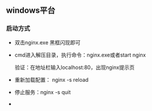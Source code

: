 ## windows平台

### 启动方式

- 双击nginx.exe 黑框闪现即可

- cmd进入解压目录，执行命令：nginx.exe或者start nginx

  验证：在地址栏输入localhost:80，出现nginx提示页



- 重新加载配置： nginx -s reload
- 停止服务：nginx -s quit
- 

